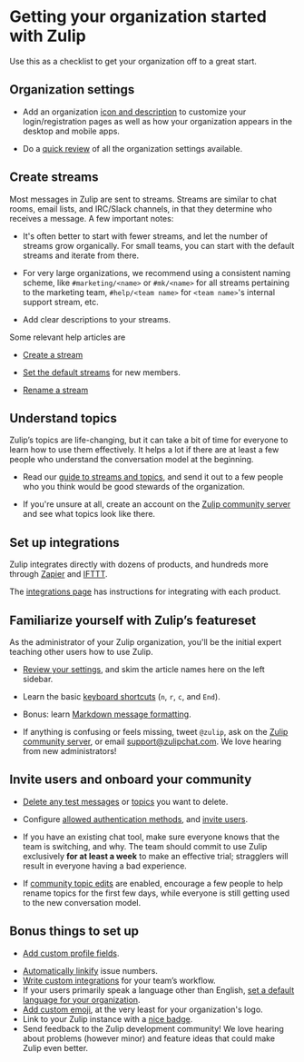 # Getting your organization started with Zulip

Use this as a checklist to get your organization off to a great start.

## Organization settings

* Add an organization [icon and description](/help/create-your-organization-profile) to
  customize your login/registration pages as well as how your
  organization appears in the desktop and mobile apps.

* Do a [quick review](/help/review-your-organization-settings)
  of all the organization settings available.

## Create streams

Most messages in Zulip are sent to streams. Streams are similar to chat
rooms, email lists, and IRC/Slack channels, in that they determine who
receives a message. A few important notes:

* It's often better to start with fewer streams, and let the number of
  streams grow organically. For small teams, you can start with the default
  streams and iterate from there.

* For very large organizations, we recommend using a consistent naming
  scheme, like `#marketing/<name>` or `#mk/<name>` for all streams
  pertaining to the marketing team, `#help/<team name>` for
  `<team name>`'s internal support stream, etc.

* Add clear descriptions to your streams.

Some relevant help articles are

* [Create a stream](/help/create-a-stream)

* [Set the default streams](/help/set-default-streams-for-new-users)
  for new members.

* [Rename a stream](/help/rename-a-stream)

## Understand topics

Zulip’s topics are life-changing, but it can take a bit of time for everyone
to learn how to use them effectively. It helps a lot if there are at least a
few people who understand the conversation model at the beginning.

* Read our [guide to streams and topics](/help/about-streams-and-topics),
  and send it out to a few people who you think would be good stewards of
  the organization.

* If you're unsure at all, create an account on the
  [Zulip community server](https://chat.zulip.org) and see what topics look
  like there.

## Set up integrations

Zulip integrates directly with dozens of products, and hundreds more through
[Zapier](/integrations/doc/zapier) and [IFTTT](/integrations/doc/ifttt).

The [integrations page](/integrations) has instructions for integrating with
each product.

## Familiarize yourself with Zulip’s featureset

As the administrator of your Zulip organization, you'll be the initial
expert teaching other users how to use Zulip.

* [Review your settings](/help/review-your-settings), and skim the article
  names here on the left sidebar.

* Learn the basic [keyboard shortcuts](/help/keyboard-shortcuts) (`n`, `r`, `c`, and `End`).

* Bonus: learn [Markdown message formatting](/help/format-your-message-using-markdown).

* If anything is confusing or feels missing, tweet `@zulip`, ask on the
  [Zulip community server](https://chat.zulip.org), or email
  [support@zulipchat.com](mailto:support@zulipchat.com). We love hearing
  from new administrators!

## Invite users and onboard your community

* [Delete any test messages](/help/edit-or-delete-a-message#delete-a-message-completely)
  or [topics](/help/delete-a-topic) you want to delete.

* Configure
  [allowed authentication methods](/help/configure-authentication-methods),
  and [invite users](/help/invite-new-users).

* If you have an existing chat tool, make sure everyone knows that the
  team is switching, and why. The team should commit to use Zulip
  exclusively **for at least a week** to make an effective trial;
  stragglers will result in everyone having a bad experience.

* If [community topic edits](/help/community-topic-edits) are enabled,
  encourage a few people to help rename topics for the first few days, while
  everyone is still getting used to the new conversation model.

## Bonus things to set up

* [Add custom profile fields](/help/add-custom-profile-fields).
- [Automatically linkify](/help/add-a-custom-linkification-filter)
  issue numbers.
- [Write custom integrations](/api/integrations-overview)
  for your team’s workflow.
- If your users primarily speak a language other than English,
  [set a default language for your organization](/help/change-the-default-language-for-your-organization).
- [Add custom emoji](/help/add-custom-emoji), at the very least for
  your organization's logo.
- Link to your Zulip instance with a [nice badge](/help/join-zulip-chat-badge).
- Send feedback to the Zulip development community!  We love hearing
  about problems (however minor) and feature ideas that could make
  Zulip even better.
